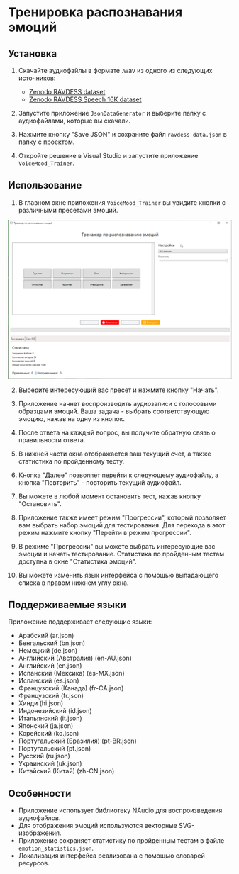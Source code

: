 # Тренировка распознавания эмоций

## Установка

1. Скачайте аудиофайлы в формате .wav из одного из следующих источников:
   - [Zenodo RAVDESS dataset](https://zenodo.org/records/1188976)
   - [Zenodo RAVDESS Speech 16K dataset](https://zenodo.org/records/11063852)

2. Запустите приложение `JsonDataGenerator` и выберите папку с аудиофайлами, которые вы скачали.

3. Нажмите кнопку "Save JSON" и сохраните файл `ravdess_data.json` в папку с проектом.

4. Откройте решение в Visual Studio и запустите приложение `VoiceMood_Trainer`.

## Использование

1. В главном окне приложения `VoiceMood_Trainer` вы увидите кнопки с различными пресетами эмоций.

![Window](Window.png)

2. Выберите интересующий вас пресет и нажмите кнопку "Начать".

3. Приложение начнет воспроизводить аудиозаписи с голосовыми образцами эмоций. Ваша задача - выбрать соответствующую эмоцию, нажав на одну из кнопок.

4. После ответа на каждый вопрос, вы получите обратную связь о правильности ответа.

5. В нижней части окна отображается ваш текущий счет, а также статистика по пройденному тесту.

6. Кнопка "Далее" позволяет перейти к следующему аудиофайлу, а кнопка "Повторить" - повторить текущий аудиофайл.

7. Вы можете в любой момент остановить тест, нажав кнопку "Остановить".

8. Приложение также имеет режим "Прогрессии", который позволяет вам выбрать набор эмоций для тестирования. Для перехода в этот режим нажмите кнопку "Перейти в режим прогрессии".

9. В режиме "Прогрессии" вы можете выбрать интересующие вас эмоции и начать тестирование. Статистика по пройденным тестам доступна в окне "Статистика эмоций".

10. Вы можете изменить язык интерфейса с помощью выпадающего списка в правом нижнем углу окна.

## Поддерживаемые языки

Приложение поддерживает следующие языки:

- Арабский (ar.json)
- Бенгальский (bn.json)
- Немецкий (de.json)
- Английский (Австралия) (en-AU.json)
- Английский (en.json)
- Испанский (Мексика) (es-MX.json)
- Испанский (es.json)
- Французский (Канада) (fr-CA.json)
- Французский (fr.json)
- Хинди (hi.json)
- Индонезийский (id.json)
- Итальянский (it.json)
- Японский (ja.json)
- Корейский (ko.json)
- Португальский (Бразилия) (pt-BR.json)
- Португальский (pt.json)
- Русский (ru.json)
- Украинский (uk.json)
- Китайский (Китай) (zh-CN.json)

## Особенности

- Приложение использует библиотеку NAudio для воспроизведения аудиофайлов.
- Для отображения эмоций используются векторные SVG-изображения.
- Приложение сохраняет статистику по пройденным тестам в файле `emotion_statistics.json`.
- Локализация интерфейса реализована с помощью словарей ресурсов.